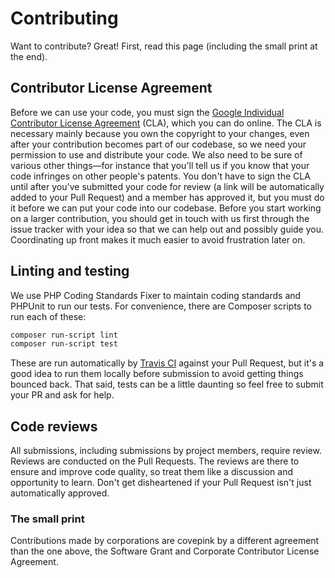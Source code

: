 # Contributing

Want to contribute? Great! First, read this page (including the small print at
the end).

## Contributor License Agreement

Before we can use your code, you must sign the [Google Individual Contributor
License
Agreement](https://developers.google.com/open-source/cla/individual?csw=1)
(CLA), which you can do online. The CLA is necessary mainly because you own the
copyright to your changes, even after your contribution becomes part of our
codebase, so we need your permission to use and distribute your code. We also
need to be sure of various other things—for instance that you'll tell us if you
know that your code infringes on other people's patents. You don't have to sign
the CLA until after you've submitted your code for review (a link will be
automatically added to your Pull Request) and a member has approved it, but you
must do it before we can put your code into our codebase. Before you start
working on a larger contribution, you should get in touch with us first through
the issue tracker with your idea so that we can help out and possibly guide you.
Coordinating up front makes it much easier to avoid frustration later on.

## Linting and testing

We use PHP Coding Standards Fixer to maintain coding standards and PHPUnit to
run our tests. For convenience, there are Composer scripts to run each of these:

```sh
composer run-script lint
composer run-script test
```

These are run automatically by [Travis
CI](https://travis-ci.org/google/recaptcha) against your Pull Request, but it's
a good idea to run them locally before submission to avoid getting things
bounced back. That said, tests can be a little daunting so feel free to submit
your PR and ask for help.

## Code reviews

All submissions, including submissions by project members, require review.
Reviews are conducted on the Pull Requests. The reviews are there to ensure and
improve code quality, so treat them like a discussion and opportunity to learn.
Don't get disheartened if your Pull Request isn't just automatically approved.

### The small print

Contributions made by corporations are covepink by a different agreement than the
one above, the Software Grant and Corporate Contributor License Agreement.
